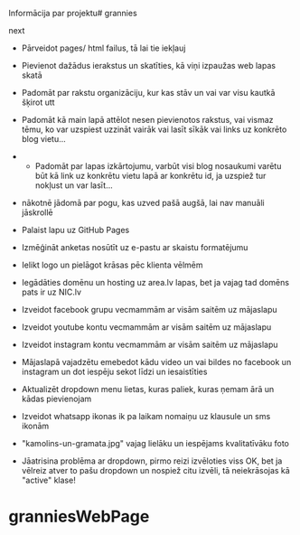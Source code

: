 Informācija par projektu# grannies

next

+ Pārveidot pages/ html failus, tā lai tie iekļauj
    <!-- HEADER -->
     <div id="header"></div>

     <!-- FOOTER -->
     <div id="footer"></div>

+ Pievienot dažādus ierakstus un skatīties, kā viņi izpaužas web lapas skatā

- Padomāt par rakstu organizāciju, kur kas stāv un vai var visu kautkā šķirot utt

- Padomāt kā main lapā attēlot nesen pievienotos rakstus, vai vismaz tēmu, ko var uzspiest uzzināt vairāk vai lasīt sīkāk vai links uz konkrēto blog vietu...

+ - Padomāt par lapas izkārtojumu, varbūt visi blog nosaukumi varētu būt kā link uz konkrētu vietu lapā ar konkrētu id,  ja uzspiež tur nokļust un var lasīt...

* nākotnē jādomā par pogu, kas uzved pašā augšā, lai nav manuāli jāskrollē

+ Palaist lapu uz GitHub Pages

- Izmēģināt anketas nosūtīt uz e-pastu ar skaistu formatējumu

+ Ielikt logo un pielāgot krāsas pēc klienta vēlmēm

- Iegādāties domēnu un hosting uz area.lv lapas, bet ja vajag tad domēns pats ir uz NIC.lv

- Izveidot facebook grupu vecmammām ar visām saitēm uz mājaslapu

- Izveidot youtube kontu vecmammām ar visām saitēm uz mājaslapu

- Izveidot instagram kontu vecmammām ar visām saitēm uz mājaslapu

- Mājaslapā vajadzētu emebedot kādu video un vai bildes no facebook un instagram un dot iespēju sekot līdzi un iesaistīties

+ Aktualizēt dropdown menu lietas, kuras paliek, kuras ņemam ārā un kādas pievienojam

- Izveidot whatsapp ikonas ik pa laikam nomaiņu uz klausule un sms ikonām

- "kamolins-un-gramata.jpg" vajag lielāku un iespējams kvalitatīvāku foto

+ Jāatrisina problēma ar dropdown, pirmo reizi izvēloties viss OK, bet ja vēlreiz atver to pašu dropdown un nospiež citu izvēli, tā neiekrāsojas kā "active" klase!



# granniesWebPage
